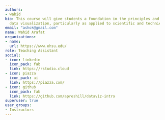 ```yaml
---
authors:
- wahid
bio: This course will give students a foundation in the principles and practice of
  data visualization, particularly as applied to scientific and technical data.
email: "ashok@gmail.com"
name: Wahid Arafat
organizations:
- name: 
  url: https://www.ohsu.edu/
role: Teaching Assistant
social:
- icon: linkedin
  icon_pack: fab
  link: https://rstudio.cloud
- icon: piazza
  icon_pack: ai
  link: https://piazza.com/
- icon: github
  icon_pack: fab
  link: https://github.com/apreshill/dataviz-intro
superuser: true
user_groups:
- Instructors
---
```

